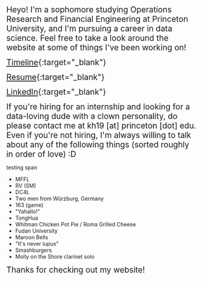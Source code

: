 <span style="font-size:1.5em;">Heyo! I'm a sophomore studying Operations Research and Financial Engineering at Princeton University, and I'm pursuing a career in data science. Feel free to take a look around the website at some of things I've been working on!</span>

<span style="font-size:1.5em;">[Timeline](./timeline){:target="_blank"}</span>

<span style="font-size:1.5em;">[Resume](./Resume_01082020.pdf){:target="_blank"}</span>

<span style="font-size:1.5em;">[LinkedIn](https://linkedin.com/in/kenhuang41){:target="_blank"}</span>

<span style="font-size:1.5em;">If you're hiring for an internship and looking for a data-loving dude with a clown personality, do please contact me at kh19 [at] princeton [dot] edu. Even if you're not hiring, I'm always willing to talk about any of the following things (sorted roughly in order of love) :D</span>

testing span

* MFFL
* RV (SM)
* DC4L
* Two men from Würzburg, Germany
* 163 (game)
* "Yahallo!"
* TongHua
* Whitman Chicken Pot Pie / Roma Grilled Cheese
* Fudan University
* Maroon Bells
* "It's never lupus"
* Smashburgers
* Molly on the Shore clarinet solo

<span style="font-size:1.5em;">Thanks for checking out my website!</span>
